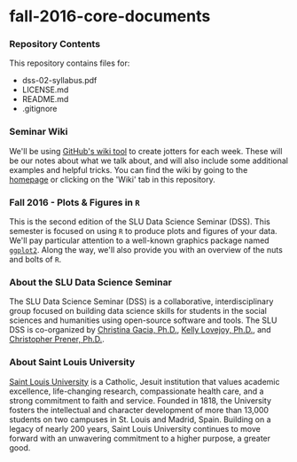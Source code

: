 # fall-2016-core-documents

### Repository Contents
This repository contains files for:
  - dss-02-syllabus.pdf
  - LICENSE.md
  - README.md
  - .gitignore

### Seminar Wiki
We'll be using [GitHub's wiki tool](https://help.github.com/articles/about-github-wikis/) to create jotters for each week. These will be our notes about what we talk about, and will also include some additional examples and helpful tricks. You can find the wiki by going to the [homepage](https://github.com/slu-data-science-seminar/fall-2016-core-documents/wiki) or clicking on the 'Wiki' tab in this repository.

### Fall 2016 - Plots & Figures in `R`
This is the second edition of the SLU Data Science Seminar (DSS). This semester is focused on using `R` to produce plots and figures of your data. We'll pay particular attention to a well-known graphics package named [`ggplot2`](https://en.wikipedia.org/wiki/Ggplot2). Along the way, we'll also provide you with an overview of the nuts and bolts of `R`.

### About the SLU Data Science Seminar
The SLU Data Science Seminar (DSS) is a collaborative, interdisciplinary group focused on building data science skills for students in the social sciences and humanities using open-source software and tools. The SLU DSS is co-organized by [Christina Gacia, Ph.D.](mailto:garciacm@slu.edu), [Kelly Lovejoy, Ph.D.](mailto:lovejoykg@slu.edu), and [Christopher Prener, Ph.D.](mailto:prenercg@slu.edu}).

### About Saint Louis University
[Saint Louis University](http://wwww.slu.edu) is a Catholic, Jesuit institution that values academic excellence, life-changing research, compassionate health care, and a strong commitment to faith and service. Founded in 1818, the University fosters the intellectual and character development of more than 13,000 students on two campuses in St. Louis and Madrid, Spain. Building on a legacy of nearly 200 years, Saint Louis University continues to move forward with an unwavering commitment to a higher purpose, a greater good.
